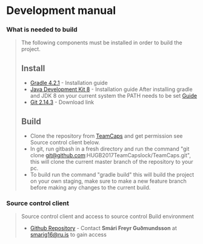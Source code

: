 Development manual
==================

### What is needed to build 
>
> The following components must be installed in order to build the project. 
>
> ## Install
> * [Gradle 4.2.1](https://gradle.org/install/) - Installation guide
> * [Java Development Kit 8](https://docs.oracle.com/javase/8/docs/technotes/guides/install/install_overview.html) - Installation guide
> After installing gradle and JDK 8 on your current system the PATH needs to be set [Guide](https://www.java.com/en/download/help/path.xml)
> * [Git 2.14.3](https://git-scm.com/downloads) - Download link
> ## Build
> * Clone the repository from [TeamCaps](https://github.com/HUGB2017TeamCapslock/TeamCaps) and get permission see Source control client below.
> * In git, run gitbash in a fresh directory and run the command "git clone git@github.com:HUGB2017TeamCapslock/TeamCaps.git", this will clone the current master branch of the repository to your pc. 
> * To build run the command "gradle build" this will build the project on your own staging, make sure to make a new feature branch before making any changes to the current build.

### Source control client
>
> Source control client and access to source
> control Build environment
> * [Github Repository](https://github.com/HUGB2017TeamCapslock/TeamCaps/) - Contact **Smári Freyr Guðmundsson** at smarig16@ru.is to gain access 

